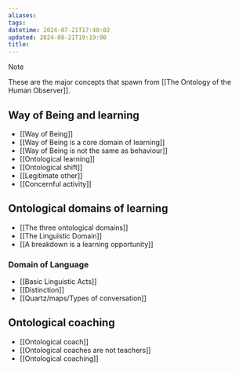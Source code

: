 ```yaml
---
aliases: 
tags: 
datetime: 2024-07-21T17:40:02
updated: 2024-08-21T19:19:00
title:
---
```


> [!NOTE]
> These are the major concepts that spawn from [[The Ontology of the Human Observer]].
## Way of Being and learning
- [[Way of Being]]
- [[Way of Being is a core domain of learning]]
- [[Way of Being is not the same as behaviour]]
- [[Ontological learning]]
- [[Ontological shift]]
- [[Legitimate other]]
- [[Concernful activity]]
## Ontological domains of learning

- [[The three ontological domains]]
- [[The Linguistic Domain]]
- [[A breakdown is a learning opportunity]]
### Domain of Language
- [[Basic Linguistic Acts]]
- [[Distinction]]
- [[Quartz/maps/Types of conversation]]
## Ontological coaching
- [[Ontological coach]]
- [[Ontological coaches are not teachers]]
- [[Ontological coaching]]
